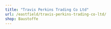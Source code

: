 ```yaml
---
title: "Travis Perkins Trading Co Ltd"
url: /eastfield/travis-perkins-trading-co-ltd/
shop: Baustoffe
---
```

